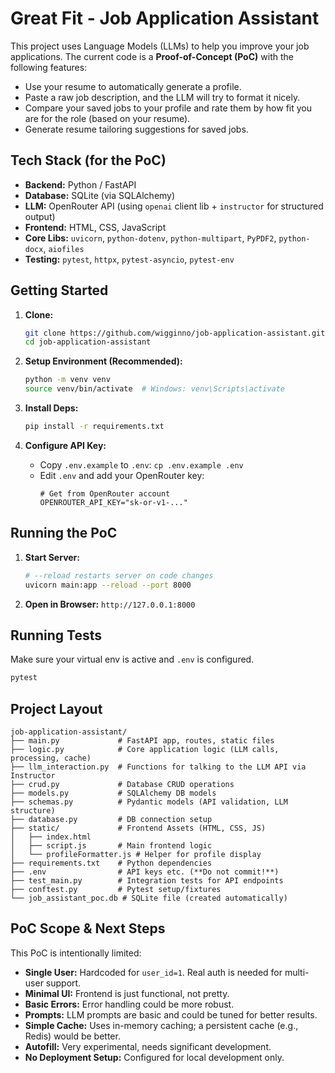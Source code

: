 # Great Fit - Job Application Assistant

This project uses Language Models (LLMs) to help you improve your job applications. The current code is a **Proof-of-Concept (PoC)** with the following features:

*   Use your resume to automatically generate a profile.
*   Paste a raw job description, and the LLM will try to format it nicely.
*   Compare your saved jobs to your profile and rate them by how fit you are for the role (based on your resume).
*   Generate resume tailoring suggestions for saved jobs.

## Tech Stack (for the PoC)

*   **Backend:** Python / FastAPI
*   **Database:** SQLite (via SQLAlchemy)
*   **LLM:** OpenRouter API (using `openai` client lib + `instructor` for structured output)
*   **Frontend:** HTML, CSS, JavaScript
*   **Core Libs:** `uvicorn`, `python-dotenv`, `python-multipart`, `PyPDF2`, `python-docx`, `aiofiles`
*   **Testing:** `pytest`, `httpx`, `pytest-asyncio`, `pytest-env`

## Getting Started

1.  **Clone:**
    ```bash
    git clone https://github.com/wigginno/job-application-assistant.git
    cd job-application-assistant
    ```

2.  **Setup Environment (Recommended):**
    ```bash
    python -m venv venv
    source venv/bin/activate  # Windows: venv\Scripts\activate
    ```

3.  **Install Deps:**
    ```bash
    pip install -r requirements.txt
    ```

4.  **Configure API Key:**
    *   Copy `.env.example` to `.env`: `cp .env.example .env`
    *   Edit `.env` and add your OpenRouter key:
        ```env
        # Get from OpenRouter account
        OPENROUTER_API_KEY="sk-or-v1-..."
        ```

## Running the PoC

1.  **Start Server:**
    ```bash
    # --reload restarts server on code changes
    uvicorn main:app --reload --port 8000
    ```

2.  **Open in Browser:**
    `http://127.0.0.1:8000`

## Running Tests

Make sure your virtual env is active and `.env` is configured.

```bash
pytest
```

## Project Layout

```
job-application-assistant/
├── main.py             # FastAPI app, routes, static files
├── logic.py            # Core application logic (LLM calls, processing, cache)
├── llm_interaction.py  # Functions for talking to the LLM API via Instructor
├── crud.py             # Database CRUD operations
├── models.py           # SQLAlchemy DB models
├── schemas.py          # Pydantic models (API validation, LLM structure)
├── database.py         # DB connection setup
├── static/             # Frontend Assets (HTML, CSS, JS)
│   ├── index.html
│   ├── script.js       # Main frontend logic
│   └── profileFormatter.js # Helper for profile display
├── requirements.txt    # Python dependencies
├── .env                # API keys etc. (**Do not commit!**)
├── test_main.py        # Integration tests for API endpoints
├── conftest.py         # Pytest setup/fixtures
└── job_assistant_poc.db # SQLite file (created automatically)
```

## PoC Scope & Next Steps

This PoC is intentionally limited:

*   **Single User:** Hardcoded for `user_id=1`. Real auth is needed for multi-user support.
*   **Minimal UI:** Frontend is just functional, not pretty.
*   **Basic Errors:** Error handling could be more robust.
*   **Prompts:** LLM prompts are basic and could be tuned for better results.
*   **Simple Cache:** Uses in-memory caching; a persistent cache (e.g., Redis) would be better.
*   **Autofill:** Very experimental, needs significant development.
*   **No Deployment Setup:** Configured for local development only.

